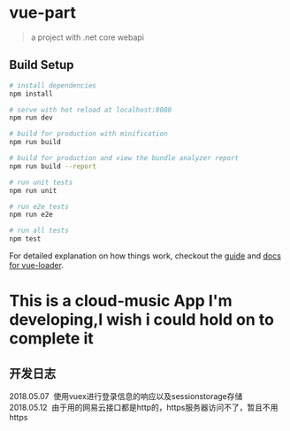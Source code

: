 # vue-part

> a project with .net core webapi

## Build Setup

``` bash
# install dependencies
npm install

# serve with hot reload at localhost:8080
npm run dev

# build for production with minification
npm run build

# build for production and view the bundle analyzer report
npm run build --report

# run unit tests
npm run unit

# run e2e tests
npm run e2e

# run all tests
npm test
```

For detailed explanation on how things work, checkout the [guide](http://vuejs-templates.github.io/webpack/) and [docs for vue-loader](http://vuejs.github.io/vue-loader).

<h1>This is a cloud-music App I'm developing,I wish i could hold on to complete it </h1>

<h2>开发日志</h2>

<div><span>2018.05.07&nbsp;&nbsp;</span>使用vuex进行登录信息的响应以及sessionstorage存储</div>

<div><span>2018.05.12&nbsp;&nbsp;</span>由于用的网易云接口都是http的，https服务器访问不了，暂且不用https</div>